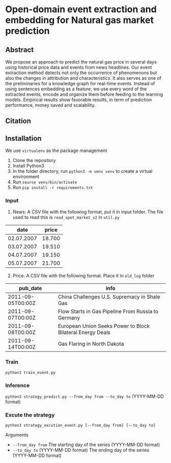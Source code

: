 # Open-domain event extraction and embedding for Natural gas market prediction

## Abstract
We propose an approach to predict the natural gas price in several days using historical price data and events from news headlines. Our event extraction method detects not only the occurrence of phenomenons but also the changes in attribution and characteristics. It also serves as one of the preliminaries for a knowledge graph for real-time events. Instead of using sentences embedding as a feature, we use every word of the extracted events, encode and organize them before feeding to the learning models. Empirical results show favorable results, in term of prediction performance, money saved and scalability.

## Citation

## Installation
We use `virtualenv` as the package management
1. Clone the repository
2. Install Python3
3. In the folder directory, run `python3 -m venv venv` to create a virtual environment
4. Run `source venv/bin/activate`
5. Run `pip install -r requirements.txt`
### Input
1. News: A CSV file with the following format, put it in input folder. The file used to read this is `read_spot_market_v2` in `util.py`

| date       | price  |
|------------|--------|
| 02.07.2007 | 18.700 |
| 03.07.2007 | 19.510 |
| 04.07.2007 | 19.150 |
| 05.07.2007 | 21.700 |

2. Price: A CSV file with the following format. Place it in `old_log` folder

| pub_date          | info                                                       |
|-------------------|------------------------------------------------------------|
| 2011-09-05T00:00Z | China Challenges U.S. Supremacy in Shale Gas               |
| 2011-09-07T00:00Z | Flow Starts in Gas Pipeline From Russia to Germany         |
| 2011-09-08T00:00Z | European Union Seeks Power to Block Bilateral Energy Deals |
| 2011-09-14T00:00Z | Gas Flaring in North Dakota                                |

### Train
`python3 train_event.py`

### Inference
`python3 strategy_predict.py --from_day from --to_day to` (YYYY-MM-DD format)

### Excute the strategy
`python3 strategy_excution_event.py [--from_day from] [--to_day to]`

Arguments
- `--from_day from`
The starting day of the series (YYYY-MM-DD format)
- `--to_day to`
(YYYY-MM-DD format)
The ending day of the series (YYYY-MM-DD format)

